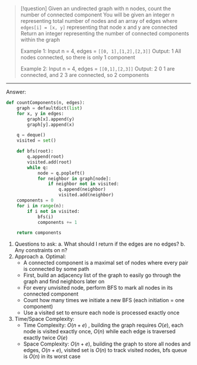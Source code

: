 
>[!question]
>Given an undirected graph with n nodes, count the number of connected component
>You will be given an integer n representing total number of nodes and an array of edges
>where `edges[i] = [x, y]` representing that node x and y are connected
>Return an integer representing the number of connected components within the graph
>
>Example 1:
>Input n = 4, edges = `[[0, 1],[1,2],[2,3]]`
>Output: 1
>All nodes connected, so there is only 1 component
>
>Example 2:
>Input n = 4, edges = `[[0,1],[2,3]]`
>Output: 2
>0 1 are connected, and 2 3 are connected, so 2 components
****


Answer:
```Python
def countComponents(n, edges):
	graph = defaultdict(list)
	for x, y in edges:
		graph[x].append(y)
		graph[y].append(x)

	q = deque()
	visited = set()

	def bfs(root):
		q.append(root)
		visited.add(root)
		while q:
			node = q.popleft()
			for neighbor in graph[node]:
				if neighbor not in visited:
					q.append(neighbor)
					visited.add(neighbor)
	components = 0
	for i in range(n):
		if i not in visited:
			bfs(i)
			components += 1

	return components
```

1. Questions to ask:
	a. What should I return if the edges are no edges?
	b. Any constraints on n?
2. Approach
	a. Optimal:
	- A connected component is a maximal set of nodes where every pair is connected by some path
	- First, build an adjacency list of the graph to easily go through the graph and find neighbors later on
	- For every unvisited node, perform BFS to mark all nodes in its connected component
	- Count how many times we initiate a new BFS (each initiation = one component)
	- Use a visited set to ensure each node is processed exactly once
3. Time/Space Complexity:
	- Time Complexity: $O(n+e)$ , building the graph requires $O(e)$, each node is visited exactly once, $O(n)$ while each edge is traversed exactly twice $O(e)$ 
	- Space Complexity: $O(n+e)$, building the graph to store all nodes and edges, $O(n+e)$, visited set is $O(n)$ to track visited nodes, bfs queue is $O(n)$ in its worst case


